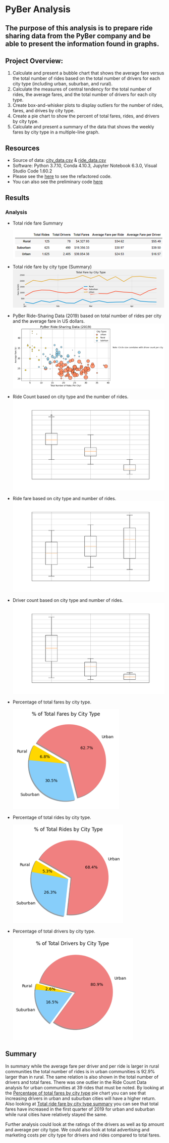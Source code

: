 # PyBer Analysis

## The purpose of this analysis is to prepare ride sharing data from the PyBer company and be able to present the information found in graphs. 

## Project Overview:
1. Calculate and present a bubble chart that shows the average fare versus the total number of rides based on the total number of drivers for each city type (including urban, suburban, and rural). 
2. Calculate the measures of central tendency for the total number of rides, the average fares, and the total number of drivers for each city type.
3. Create box-and-whisker plots to display outliers for the number of rides, fares, and drives by city type. 
4. Create a pie chart to show the percent of total fares, rides, and drivers by city type.
5. Calculate and present a summary of the data that shows the weekly fares by city type in a multiple-line graph. 

## Resources
- Source of data: [city_data.csv](https://github.com/mthalken/PyBer_Analysis/blob/main/Resources/city_data.csv) & [ride_data.csv](https://github.com/mthalken/PyBer_Analysis/blob/main/Resources/ride_data.csv)
- Software: Python 3.7.10, Conda 4.10.3, Jupyter Notebook 6.3.0, Visual Studio Code 1.60.2
- Please see the [here](https://github.com/mthalken/PyBer_Analysis/blob/main/PyBer_Challenge.ipynb) to see the refactored code.
- You can also see the preliminary code [here](https://github.com/mthalken/PyBer_Analysis/blob/main/PyBer.ipynb)

## Results 
### Analysis
- Total ride fare Summary

    ![png](https://github.com/mthalken/PyBer_Analysis/blob/main/analysis/PyBer_fare_summary_table.PNG)
- Total ride fare by city type (Summary)
    ![png](https://github.com/mthalken/PyBer_Analysis/blob/main/analysis/PyBer_fare_summary.png)
- PyBer Ride-Sharing Data (2019) based on total number of rides per city and the average fare in US dollars. 
    ![png](https://github.com/mthalken/PyBer_Analysis/blob/main/analysis/Fig1_bg.png)
- Ride Count based on city type and the number of rides.
    ![png](https://github.com/mthalken/PyBer_Analysis/blob/main/analysis/Fig2.png)
- Ride fare based on city type and number of rides.
    ![png](https://github.com/mthalken/PyBer_Analysis/blob/main/analysis/Fig3.png)
- Driver count based on city type and number of rides. 
    ![png](https://github.com/mthalken/PyBer_Analysis/blob/main/analysis/Fig4.png)
- Percentage of total fares by city type.

    ![png](https://github.com/mthalken/PyBer_Analysis/blob/main/analysis/Fig5_bg.png)
- Percentage of total rides by city type.

    ![png](https://github.com/mthalken/PyBer_Analysis/blob/main/analysis/Fig6_bg.png)
- Percentage of total drivers by city type.

    ![png](https://github.com/mthalken/PyBer_Analysis/blob/main/analysis/Fig7_bg.PNG)

## Summary
In summary while the average fare per driver and per ride is larger in rural communities the total number of rides is in urban communities is 92.9% larger than in rural. The same relation is also shown in the total number of drivers and total fares. There was one outlier in the Ride Count Data analysis for urban communities at 39 rides that must be noted.  By looking at the [Percentage of total fares by city type](https://github.com/mthalken/PyBer_Analysis/blob/main/analysis/Fig5_bg.png) pie chart you can see that increasing drivers in urban and suburban cities will have a higher return. Also looking at [Total ride fare by city type summary](https://github.com/mthalken/PyBer_Analysis/blob/main/analysis/PyBer_fare_summary.png) you can see that total fares have increased in the first quarter of 2019 for urban and suburban while rural cities have relatively stayed the same. 

Further analysis could look at the ratings of the drivers as well as tip amount and average per city type. We could also look at total advertising and marketing costs per city type for drivers and rides compared to total fares. 